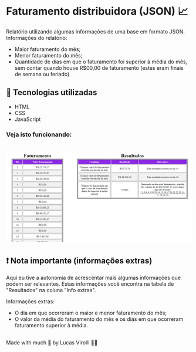 # Faturamento distribuidora (JSON) 📈

Relatório utilizando algumas informações de uma base em formato JSON. <br>
Informações do relatório:
  - Maior faturamento do mês;
  - Menor faturamento do mês;
  - Quantidade de dias em que o faturamento foi superior à média do mês, sem contar quando houve R$00,00 de faturamento (estes eram finais de semana ou feriado).

## 🚀 Tecnologias utilizadas
- HTML
- CSS
- JavaScript

### Veja isto funcionando:

<h1>
  <img src="./assets/print-faturamento.png" />
</h1>

## ❗ Nota importante (informações extras)

Aqui eu tive a autonomia de acrescentar mais algumas informações que podem ser relevantes. Estas informações você encontra na tabela de "Resultados" na coluna "Info extras".

Informações extras: 
  - O dia em que ocorreram o maior e menor faturamento do mês;
  - O valor da média do faturamento do mês e os dias em que ocorreram faturamento superior à média.

##

Made with much 💜 by Lucas Virolli 🙋‍♂️
